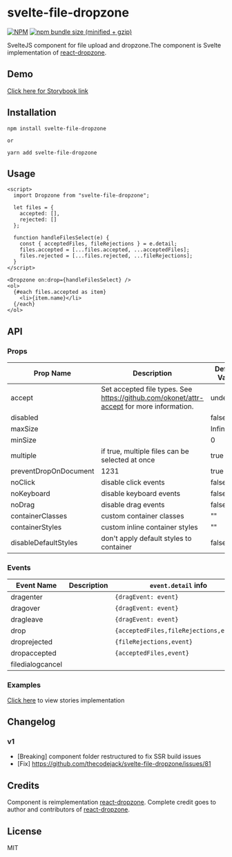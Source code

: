 # svelte-file-dropzone

[![NPM](https://img.shields.io/npm/v/svelte-file-dropzone.svg)](https://www.npmjs.com/package/svelte-file-dropzone)
[![npm bundle size (minified + gzip)](https://img.shields.io/bundlephobia/minzip/svelte-file-dropzone.svg)](https://www.npmjs.com/package/svelte-file-dropzone)

SvelteJS component for file upload and dropzone.The component is Svelte implementation of [react-dropzone](https://github.com/react-dropzone/react-dropzone).

## Demo

[Click here for Storybook link](https://svelte-file-dropzone.netlify.app/?path=/info/examples--basic-dropzone)

## Installation

```
npm install svelte-file-dropzone

or

yarn add svelte-file-dropzone
```

## Usage

```
<script>
  import Dropzone from "svelte-file-dropzone";

  let files = {
    accepted: [],
    rejected: []
  };

  function handleFilesSelect(e) {
    const { acceptedFiles, fileRejections } = e.detail;
    files.accepted = [...files.accepted, ...acceptedFiles];
    files.rejected = [...files.rejected, ...fileRejections];
  }
</script>

<Dropzone on:drop={handleFilesSelect} />
<ol>
  {#each files.accepted as item}
    <li>{item.name}</li>
  {/each}
</ol>
```

## API

### Props

| Prop Name             | Description                                                                              | Default Value |
| --------------------- | ---------------------------------------------------------------------------------------- | ------------- |
| accept                | Set accepted file types. See https://github.com/okonet/attr-accept for more information. | undefined     |
| disabled              |                                                                                          | false         |
| maxSize               |                                                                                          | Infinity      |
| minSize               |                                                                                          | 0             |
| multiple              | if true, multiple files can be selected at once                                          | true          |
| preventDropOnDocument | 1231                                                                                     | true          |
| noClick               | disable click events                                                                     | false         |
| noKeyboard            | disable keyboard events                                                                  | false         |
| noDrag                | disable drag events                                                                      | false         |
| containerClasses      | custom container classes                                                                 | ""            |
| containerStyles       | custom inline container styles                                                           | ""            |
| disableDefaultStyles  | don't apply default styles to container                                                  | false         |

### Events

| Event Name       | Description | `event.detail` info                    |
| ---------------- | ----------- | -------------------------------------- |
| dragenter        |             | `{dragEvent: event}`                   |
| dragover         |             | `{dragEvent: event}`                   |
| dragleave        |             | `{dragEvent: event}`                   |
| drop             |             | `{acceptedFiles,fileRejections,event}` |
| droprejected     |             | `{fileRejections,event}`               |
| dropaccepted     |             | `{acceptedFiles,event}`                |
| filedialogcancel |             |                                        |

### Examples

[Click here](https://github.com/thecodejack/svelte-file-dropzone/tree/master/stories/views) to view stories implementation

## Changelog

### v1

- [Breaking] component folder restructured to fix SSR build issues
- [Fix] https://github.com/thecodejack/svelte-file-dropzone/issues/81

## Credits

Component is reimplementation [react-dropzone](https://github.com/react-dropzone/react-dropzone). Complete credit goes to author and contributors of [react-dropzone](https://github.com/react-dropzone/react-dropzone).

## License

MIT

